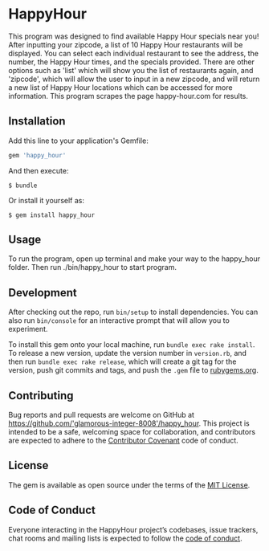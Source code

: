 # HappyHour

This program was designed to find available Happy Hour specials near you! After inputting your zipcode, a list of 10 Happy Hour restaurants will be displayed. You can select each individual
restaurant to see the address, the number, the Happy Hour times, and the specials provided. There are other options such as 'list' which will show you the list of restaurants again, and
'zipcode', which will allow the user to input in a new zipcode, and will return a new list of Happy Hour locations which can be accessed for more information. This program scrapes the page 
happy-hour.com for results. 


## Installation

Add this line to your application's Gemfile:

```ruby
gem 'happy_hour'
```

And then execute:

    $ bundle

Or install it yourself as:

    $ gem install happy_hour

## Usage

To run the program, open up terminal and make your way to the happy_hour folder. Then run ./bin/happy_hour to start program. 

## Development

After checking out the repo, run `bin/setup` to install dependencies. You can also run `bin/console` for an interactive prompt that will allow you to experiment.

To install this gem onto your local machine, run `bundle exec rake install`. To release a new version, update the version number in `version.rb`, and then run `bundle exec rake release`, which will create a git tag for the version, push git commits and tags, and push the `.gem` file to [rubygems.org](https://rubygems.org).

## Contributing

Bug reports and pull requests are welcome on GitHub at https://github.com/'glamorous-integer-8008'/happy_hour. This project is intended to be a safe, welcoming space for collaboration, and contributors are expected to adhere to the [Contributor Covenant](http://contributor-covenant.org) code of conduct.

## License

The gem is available as open source under the terms of the [MIT License](https://opensource.org/licenses/MIT).

## Code of Conduct

Everyone interacting in the HappyHour project’s codebases, issue trackers, chat rooms and mailing lists is expected to follow the [code of conduct](https://github.com/'glamorous-integer-8008'/happy_hour/blob/master/CODE_OF_CONDUCT.md).
